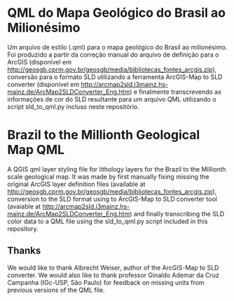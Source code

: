 # QML do Mapa Geológico do Brasil ao Milionésimo
Um arquivo de estilo (.qml) para o mapa geológico do Brasil ao milionésimo. Foi produzido a partir da correção
manual do arquivo de definição para o ArcGIS (disponível em http://geosgb.cprm.gov.br/geosgb/media/bibliotecas_fontes_arcgis.zip),
conversão para o formato SLD utilizando a ferramenta ArcGIS-Map to SLD converter (disponível em http://arcmap2sld.i3mainz.hs-mainz.de/ArcMap2SLDConverter_Eng.htm) e finalmente transcrevendo as informações de cor do SLD resultante para um arquivo QML utilizando o script sld_to_qml.py incluso neste repositório.

# Brazil to the Millionth Geological Map QML
A QGIS qml layer styling file for lithology layers for the Brazil to the Millionth scale geological map. It was made by first manually fixing missing the original ArcGIS layer definition files (available at http://geosgb.cprm.gov.br/geosgb/media/bibliotecas_fontes_arcgis.zip), conversion to the SLD format using to ArcGIS-Map to SLD converter tool (avaiable at http://arcmap2sld.i3mainz.hs-mainz.de/ArcMap2SLDConverter_Eng.htm) and finally transcribing the SLD color data to a QML file using the sld_to_qml.py script included in this repository.

## Thanks
We would like to thank Albrecht Weiser, author of the ArcGIS-Map to SLD converter. We would also like to thank professor Ginaldo Ademar da Cruz Campanha (IGc-USP, São Paulo) for feedback on missing units from previous versions of the QML file.

